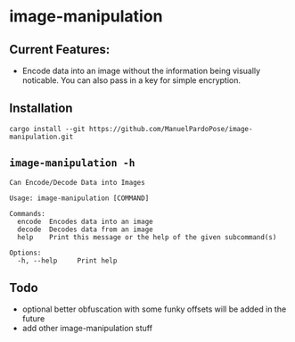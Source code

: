 # image-manipulation

## Current Features:
- Encode data into an image without the information being visually noticable. You can also pass in a key for simple encryption.

## Installation
`cargo install --git https://github.com/ManuelPardoPose/image-manipulation.git`

## `image-manipulation -h`
```
Can Encode/Decode Data into Images

Usage: image-manipulation [COMMAND]

Commands:
  encode  Encodes data into an image
  decode  Decodes data from an image
  help    Print this message or the help of the given subcommand(s)

Options:
  -h, --help     Print help
```

## Todo
- optional better obfuscation with some funky offsets will be added in the future
- add other image-manipulation stuff
